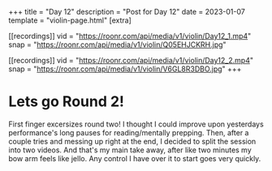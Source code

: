 +++
title = "Day 12"
description = "Post for Day 12"
date = 2023-01-07
template = "violin-page.html"
[extra]

[[recordings]]
vid = "https://roonr.com/api/media/v1/violin/Day12_1.mp4"
snap = "https://roonr.com/api/media/v1/violin/Q05EHJCKRH.jpg"

[[recordings]]
vid = "https://roonr.com/api/media/v1/violin/Day12_2.mp4"
snap = "https://roonr.com/api/media/v1/violin/V6GL8R3DBO.jpg"
+++

# Lets go Round 2!
First finger excersizes round two! I thought I could improve upon yesterdays performance's long pauses for reading/mentally prepping. Then, after a couple tries and messing up right at the end, I decided to split the session into two videos. And that's my main take away, after like two minutes my bow arm feels like jello. Any control I have over it to start goes very quickly. 